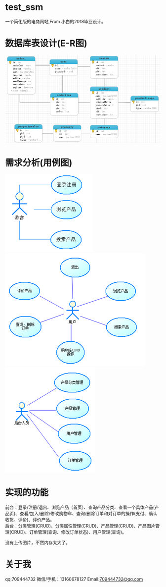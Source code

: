 # test_ssm
一个简化版的电商网站,From 小白的2018毕业设计。

# 数据库表设计(E-R图)
![image](https://github.com/Java-small-white/test_ssm/blob/master/img-folder/mysql%20E-R.PNG?raw=true)

# 需求分析(用例图)
![image]( https://github.com/Java-small-white/test_ssm/blob/master/img-folder/Tourist.PNG?raw=true )
![image]( https://github.com/Java-small-white/test_ssm/blob/master/img-folder/User.PNG?raw=true )
![image]( https://github.com/Java-small-white/test_ssm/blob/master/img-folder/Admin.PNG?raw=true )

# 实现的功能
前台：登录/注册/退出、浏览产品（首页）、查询产品分类、查看一个具体产品(产品页)、查看/加入/删除/修改购物车、查询/删除订单和对订单的操作(支付、确认收货、评价)、评价产品。  
后台：分类管理(CRUD)、分类属性管理(CRUD)、产品管理(CRUD)、产品图片管理(CRUD)、订单管理(查询、修改订单状态)、用户管理(查询)。

没有上传图片，不然内存太大了。

# 关于我
qq:709444732
微信/手机：13160678127
Email:709444732@qq.com
